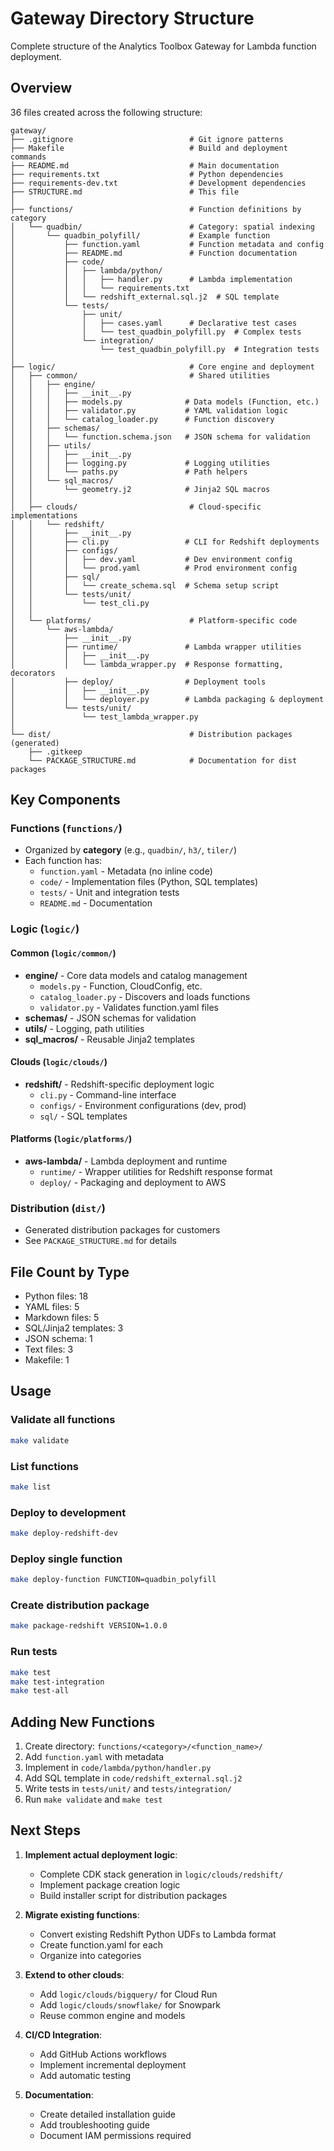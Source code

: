 # Gateway Directory Structure

Complete structure of the Analytics Toolbox Gateway for Lambda function deployment.

## Overview

36 files created across the following structure:

```
gateway/
├── .gitignore                          # Git ignore patterns
├── Makefile                            # Build and deployment commands
├── README.md                           # Main documentation
├── requirements.txt                    # Python dependencies
├── requirements-dev.txt                # Development dependencies
├── STRUCTURE.md                        # This file
│
├── functions/                          # Function definitions by category
│   └── quadbin/                        # Category: spatial indexing
│       └── quadbin_polyfill/           # Example function
│           ├── function.yaml           # Function metadata and config
│           ├── README.md               # Function documentation
│           ├── code/
│           │   ├── lambda/python/
│           │   │   ├── handler.py      # Lambda implementation
│           │   │   └── requirements.txt
│           │   └── redshift_external.sql.j2  # SQL template
│           └── tests/
│               ├── unit/
│               │   ├── cases.yaml      # Declarative test cases
│               │   └── test_quadbin_polyfill.py  # Complex tests
│               └── integration/
│                   └── test_quadbin_polyfill.py  # Integration tests
│
├── logic/                              # Core engine and deployment
│   ├── common/                         # Shared utilities
│   │   ├── engine/
│   │   │   ├── __init__.py
│   │   │   ├── models.py              # Data models (Function, etc.)
│   │   │   ├── validator.py           # YAML validation logic
│   │   │   └── catalog_loader.py      # Function discovery
│   │   ├── schemas/
│   │   │   └── function.schema.json   # JSON schema for validation
│   │   ├── utils/
│   │   │   ├── __init__.py
│   │   │   ├── logging.py             # Logging utilities
│   │   │   └── paths.py               # Path helpers
│   │   └── sql_macros/
│   │       └── geometry.j2            # Jinja2 SQL macros
│   │
│   ├── clouds/                         # Cloud-specific implementations
│   │   └── redshift/
│   │       ├── __init__.py
│   │       ├── cli.py                 # CLI for Redshift deployments
│   │       ├── configs/
│   │       │   ├── dev.yaml           # Dev environment config
│   │       │   └── prod.yaml          # Prod environment config
│   │       ├── sql/
│   │       │   └── create_schema.sql  # Schema setup script
│   │       └── tests/unit/
│   │           └── test_cli.py
│   │
│   └── platforms/                      # Platform-specific code
│       └── aws-lambda/
│           ├── __init__.py
│           ├── runtime/               # Lambda wrapper utilities
│           │   ├── __init__.py
│           │   └── lambda_wrapper.py  # Response formatting, decorators
│           ├── deploy/                # Deployment tools
│           │   ├── __init__.py
│           │   └── deployer.py        # Lambda packaging & deployment
│           └── tests/unit/
│               └── test_lambda_wrapper.py
│
└── dist/                               # Distribution packages (generated)
    ├── .gitkeep
    └── PACKAGE_STRUCTURE.md            # Documentation for dist packages
```

## Key Components

### Functions (`functions/`)
- Organized by **category** (e.g., `quadbin/`, `h3/`, `tiler/`)
- Each function has:
  - `function.yaml` - Metadata (no inline code)
  - `code/` - Implementation files (Python, SQL templates)
  - `tests/` - Unit and integration tests
  - `README.md` - Documentation

### Logic (`logic/`)

#### Common (`logic/common/`)
- **engine/** - Core data models and catalog management
  - `models.py` - Function, CloudConfig, etc.
  - `catalog_loader.py` - Discovers and loads functions
  - `validator.py` - Validates function.yaml files
- **schemas/** - JSON schemas for validation
- **utils/** - Logging, path utilities
- **sql_macros/** - Reusable Jinja2 templates

#### Clouds (`logic/clouds/`)
- **redshift/** - Redshift-specific deployment logic
  - `cli.py` - Command-line interface
  - `configs/` - Environment configurations (dev, prod)
  - `sql/` - SQL templates

#### Platforms (`logic/platforms/`)
- **aws-lambda/** - Lambda deployment and runtime
  - `runtime/` - Wrapper utilities for Redshift response format
  - `deploy/` - Packaging and deployment to AWS

### Distribution (`dist/`)
- Generated distribution packages for customers
- See `PACKAGE_STRUCTURE.md` for details

## File Count by Type

- Python files: 18
- YAML files: 5
- Markdown files: 5
- SQL/Jinja2 templates: 3
- JSON schema: 1
- Text files: 3
- Makefile: 1

## Usage

### Validate all functions
```bash
make validate
```

### List functions
```bash
make list
```

### Deploy to development
```bash
make deploy-redshift-dev
```

### Deploy single function
```bash
make deploy-function FUNCTION=quadbin_polyfill
```

### Create distribution package
```bash
make package-redshift VERSION=1.0.0
```

### Run tests
```bash
make test
make test-integration
make test-all
```

## Adding New Functions

1. Create directory: `functions/<category>/<function_name>/`
2. Add `function.yaml` with metadata
3. Implement in `code/lambda/python/handler.py`
4. Add SQL template in `code/redshift_external.sql.j2`
5. Write tests in `tests/unit/` and `tests/integration/`
6. Run `make validate` and `make test`

## Next Steps

1. **Implement actual deployment logic**:
   - Complete CDK stack generation in `logic/clouds/redshift/`
   - Implement package creation logic
   - Build installer script for distribution packages

2. **Migrate existing functions**:
   - Convert existing Redshift Python UDFs to Lambda format
   - Create function.yaml for each
   - Organize into categories

3. **Extend to other clouds**:
   - Add `logic/clouds/bigquery/` for Cloud Run
   - Add `logic/clouds/snowflake/` for Snowpark
   - Reuse common engine and models

4. **CI/CD Integration**:
   - Add GitHub Actions workflows
   - Implement incremental deployment
   - Add automatic testing

5. **Documentation**:
   - Create detailed installation guide
   - Add troubleshooting guide
   - Document IAM permissions required
